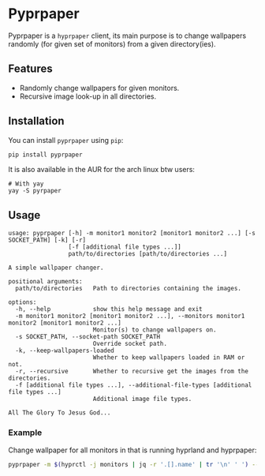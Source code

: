 # Pyprpaper

Pyprpaper  is  a   `hyprpaper`  client,  its  main
purpose   is   to   change   wallpapers   randomly
(for  given   set  of   monitors)  from   a  given
directory(ies).

## Features

- Randomly change wallpapers for given monitors.
- Recursive image look-up in all directories.

## Installation

You can install `pyprpaper` using `pip`:

```sh
pip install pyprpaper
```

It is also available in the AUR for the arch linux
btw users:

```
# With yay
yay -S pyrpaper
```

## Usage

```
usage: pyprpaper [-h] -m monitor1 monitor2 [monitor1 monitor2 ...] [-s SOCKET_PATH] [-k] [-r]
                 [-f [additional file types ...]]
                 path/to/directories [path/to/directories ...]

A simple wallpaper changer.

positional arguments:
  path/to/directories   Path to directories containing the images.

options:
  -h, --help            show this help message and exit
  -m monitor1 monitor2 [monitor1 monitor2 ...], --monitors monitor1 monitor2 [monitor1 monitor2 ...]
                        Monitor(s) to change wallpapers on.
  -s SOCKET_PATH, --socket-path SOCKET_PATH
                        Override socket path.
  -k, --keep-wallpapers-loaded
                        Whether to keep wallpapers loaded in RAM or not.
  -r, --recursive       Whether to recursive get the images from the directories.
  -f [additional file types ...], --additional-file-types [additional file types ...]
                        Additional image file types.

All The Glory To Jesus God...
```

### Example

Change  wallpaper  for  all monitors  in  that  is
running hyprland and hyprpaper:

```sh
pyprpaper -m $(hyprctl -j monitors | jq -r '.[].name' | tr '\n' ' ') -- /path/to/wallpaper/directories
```
